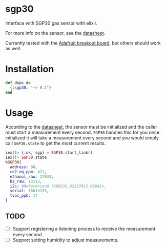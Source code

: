 # sgp30
Interface with SGP30 gas sensor with elixir.

For more info on the sensor, see the [datasheet](https://www.mouser.com/datasheet/2/682/Sensirion_Gas_Sensors_SGP30_Datasheet_EN-1148053.pdf).

Currently tested with the [Adafruit breakout board](https://www.adafruit.com/product/3709),
but others should work as well.

# Installation

```elixir
def deps do
  {:sgp30, "~> 0.1"}
end
```

# Usage

According to the [datasheet](https://www.mouser.com/datasheet/2/682/Sensirion_Gas_Sensors_SGP30_Datasheet_EN-1148053.pdf), the sensor must
be initialized and the caller must start a measurement every second.
`SGP30` handles this for you once initialized it will take a measurement
every second and you would simply call `SGP30.state` to get the
most current results.

```elixir
iex()> {:ok, sgp} = SGP30.start_link()
iex()> SGP30.state
%SGP30{
  address: 88,
  co2_eq_ppm: 421,
  ethanol_raw: 17934,
  h2_raw: 13113,
  i2c: #Reference<0.7390235.92137012.02842>,
  serial: 16613135,
  tvoc_ppb: 17
}
```

## TODO
- [ ] Support registering a listening process to receive the
measurement every second
- [ ] Support setting humidity to adjust measurements.
